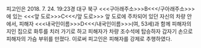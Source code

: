 피고인은 2018. 7. 24. 19:23경 대구 북구 <<<구아래주소>>>B<<</구아래주소>>>에 있는 <<<앞 도로>>>C<<</앞 도로>>> 앞 도로에 주차되어 있던 자신의 차량 안에서, 피해자 <<<내국인이름>>>D<<</내국인이름>>>(여, 53세)과 함께 피해자의 지인 집으로 화투를 치러 가기로 하고 피해자가 차량 조수석에 탑승하자 갑자기 손으로 피해자의 가슴 부위를 만졌다.
이로써 피고인은 피해자를 강제로 추행하였다.